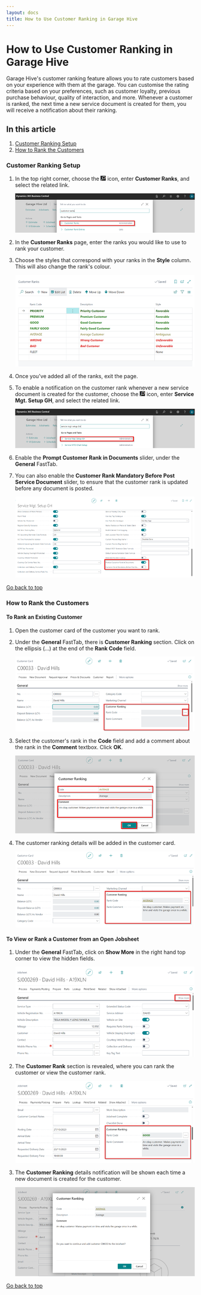 ```yaml
---
layout: docs
title: How to Use Customer Ranking in Garage Hive
---
```


<a name="top"></a>

# How to Use Customer Ranking in Garage Hive
Garage Hive's customer ranking feature allows you to rate customers based on your experience with them at the garage. You can customise the rating criteria based on your preferences, such as customer loyalty, previous purchase behaviour, quality of interaction, and more. Whenever a customer is ranked, the next time a new service document is created for them, you will receive a notification about their ranking.

## In this article
1. [Customer Ranking Setup](#customer-ranking-setup)
2. [How to Rank the Customers](#how-to-rank-the-customers)

### Customer Ranking Setup
1. In the top right corner, choose the ![](media/search_icon.png) icon, enter **Customer Ranks**, and select the related link.

   ![](media/garagehive-customer-ranks-setup1.png)

2. In the **Customer Ranks** page, enter the ranks you would like to use to rank your customer. 
3. Choose the styles that correspond with your ranks in the **Style** column. This will also change the rank's colour.

   ![](media/garagehive-customer-ranks-setup2.png)

4. Once you've added all of the ranks, exit the page.
5. To enable a notification on the customer rank whenever a new service document is created for the customer, choose the ![](media/search_icon.png) icon, enter **Service Mgt. Setup GH**, and select the related link.

   ![](media/garagehive-customer-ranks-setup3.png)

6. Enable the **Prompt Customer Rank in Documents** slider, under the **General** FastTab.
7. You can also enable the **Customer Rank Mandatory Before Post Service Document** slider, to ensure that the customer rank is updated before any document is posted.

   ![](media/garagehive-customer-ranks-setup4.png)


[Go back to top](#top)

### How to Rank the Customers

#### To Rank an Existing Customer
1. Open the customer card of the customer you want to rank.
2. Under the **General** FastTab, there is **Customer Ranking** section. Click on the ellipsis (...) at the end of the **Rank Code** field.

   ![](media/garagehive-customer-ranking1.png)

3. Select the customer's rank in the **Code** field and add a comment about the rank in the **Comment** textbox. Click **OK**.

   ![](media/garagehive-customer-ranking2.png)

4. The customer ranking details will be added in the customer card.

   ![](media/garagehive-customer-ranking3.png)

#### To View or Rank a Customer from an Open Jobsheet
1. Under the **General** FastTab, click on **Show More** in the right hand top corner to view the hidden fields. 

   ![](media/garagehive-customer-ranking5.png)

2. The **Customer Rank** section is revealed, where you can rank the customer or view the customer rank.

   ![](media/garagehive-customer-ranking6.png)

3. The **Customer Ranking** details notification will be shown each time a new document is created for the customer.

   ![](media/garagehive-customer-ranking4.png)


[Go back to top](#top)